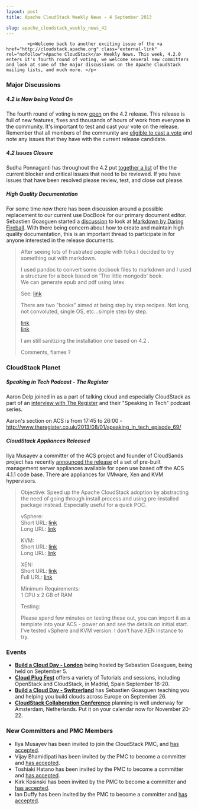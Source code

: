 ```yaml
---
layout: post
title: Apache CloudStack Weekly News - 4 September 2013

slug: apache_cloudstack_weekly_news_42
---
```

            <p>Welcome back to another exciting issue of the <a href="http://cloudstack.apache.org" class="external-link" rel="nofollow">Apache CloudStack</a> Weekly News. This week, 4.2.0 enters it's fourth round of voting, we welcome several new committers and look at some of the major discussions on the Apache CloudStack mailing lists, and much more. </p>


<h3><a name="ApacheCloudStackWeeklyNews-4September2013-MajorDiscussions"></a>Major Discussions</h3>

<h5><a name="ApacheCloudStackWeeklyNews-4September2013-4.2isNowbeingVotedOn"></a>4.2 is Now being Voted On</h5>

<p>The fourth round of voting is now <a href="http://markmail.org/message/xxfksrwvabkip2lb" class="external-link" rel="nofollow">open</a> on the 4.2 release. This release is full of new features, fixes and thousands of hours of work from everyone in the community. It's important to test and cast your vote on the release. Remember that all members of the community are <a href="http://cloudstack.apache.org/bylaws.html" class="external-link" rel="nofollow">eligible to cast a vote</a> and note any issues that they have with the current release candidate. </p>

<h5><a name="ApacheCloudStackWeeklyNews-4September2013-4.2IssuesClosure"></a>4.2 Issues Closure</h5>

<p>Sudha Ponnaganti has throughout the 4.2 put <a href="http://markmail.org/message/pwmlzcq7nwtcfdg5" class="external-link" rel="nofollow">together a list</a> of the the current blocker and critical issues that need to be reviewed. If you have issues that have been resolved please review, test, and close out please. </p>

<h5><a name="ApacheCloudStackWeeklyNews-4September2013-HighQualityDocumentation"></a>High Quality Documentation</h5>

<p>For some time now there has been discussion around a possible replacement to our current use DocBook for our primary document editor. Sebastien Goasguen started a <a href="http://markmail.org/message/5z2umxi3whcyqddy" class="external-link" rel="nofollow">discussion</a> to look at <a href="http://daringfireball.net/projects/markdown/" class="external-link" rel="nofollow">Markdown by Daring Fireball</a>. With there being concern about how to create and maintain high quality documentation, this is an important thread to participate in for anyone interested in the release documents. </p>

<blockquote>
<p>After seeing lots of frustrated people with folks I decided to try something out with markdown.</p>

<p>I used pandoc to convert some docbook files to markdown and I used a structure for a book based on 'The little mongodb' book.<br/>
We can generate epub and pdf using latex.</p>

<p>See: <a href="https://github.com/runseb/cloudstack-books" class="external-link" rel="nofollow">link</a></p>

<p>There are two "books" aimed at being step by step recipes. Not long, not convoluted, single OS, etc…simple step by step.</p>

<p><a href="https://github.com/runseb/cloudstack-books/blob/master/en/clients.markdown" class="external-link" rel="nofollow">link</a><br/>
<a href="https://github.com/runseb/cloudstack-books/blob/master/en/installation.markdown" class="external-link" rel="nofollow">link</a></p>

<p>I am still sanitizing the installation one based on 4.2 .</p>

<p>Comments, flames ?</p></blockquote>

<h3><a name="ApacheCloudStackWeeklyNews-4September2013-CloudStackPlanet"></a>CloudStack Planet</h3>

<h5><a name="ApacheCloudStackWeeklyNews-4September2013-SpeakinginTechPodcastTheRegister"></a>Speaking in Tech Podcast - The Register</h5>

<p>Aaron Delp joined in as a part of talking cloud and especially CloudStack as part of an <a href="http://markmail.org/message/ddyi72tzrfhcvycr" class="external-link" rel="nofollow">interview with The Register</a> and their "Speaking in Tech" podcast series. </p>

<p>Aaron's section on ACS is from 17:45 to 26:00 - <a href="http://www.theregister.co.uk/2013/08/01/speaking_in_tech_episode_69/" class="external-link" rel="nofollow">http://www.theregister.co.uk/2013/08/01/speaking_in_tech_episode_69/</a></p>

<h5><a name="ApacheCloudStackWeeklyNews-4September2013-CloudStackAppliancesReleased"></a>CloudStack Appliances Released</h5>

<p>Ilya Musayev a committer of the ACS project and founder of CloudSands project has recently <a href="http://markmail.org/message/cumk7jl2lt2e35jg" class="external-link" rel="nofollow">announced the release</a> of a set of pre-built management server appliances available for open use based off the ACS 4.1.1 code base. There are appliances for VMware, Xen and KVM hypervisors. </p>

<blockquote>
<p>Objective: Speed up the Apache CloudStack adoption by abstracting the need of going through install process and using pre-installed package instead. Especially useful for a quick POC.</p>

<p>vSphere:<br/>
Short URL: <a href="http://s.apache.org/vapp-acs411-vsphere" class="external-link" rel="nofollow">link</a><br/>
Long URL: <a href="http://download.cloudsand.com/appliances/cloudstack/centos6.4-x86_64-cloudstack-4.1.1.ova" class="external-link" rel="nofollow">link</a></p>

<p>KVM:<br/>
Short URL: <a href="http://s.apache.org/vapp-acs411-kvm" class="external-link" rel="nofollow">link</a><br/>
Long URL: <a href="http://download.cloudsand.com/appliances/cloudstack/centos6.4-x86_64-cloudstack-4.1.1.qcow2.bz2" class="external-link" rel="nofollow">link</a></p>

<p>XEN:<br/>
Short URL: <a href="http://s.apache.org/vapp-acs411-xen" class="external-link" rel="nofollow">link</a><br/>
Full URL: <a href="http://download.cloudsand.com/appliances/cloudstack/centos6.4-x86_64-cloudstack-4.1.1.vhd.bz2" class="external-link" rel="nofollow">link</a></p>

<p>Minimum Requirements:<br/>
1 CPU x 2 GB of RAM</p>

<p>Testing:</p>

<p>Please spend few minutes on testing these out, you can import it as a template into your ACS - power on and see the details on initial start.<br/>
I've tested vSphere and KVM version. I don't have XEN instance to try.</p></blockquote>


<h3><a name="ApacheCloudStackWeeklyNews-4September2013-Events"></a>Events</h3>

<ul>
	<li><b><a href="http://lanyrd.com/2013/build-a-cloud-day-london/" class="external-link" rel="nofollow">Build a Cloud Day - London</a></b> being hosted by Sebastien Goasguen, being held on September 5.</li>
	<li><b><a href="http://www.cloudplugfest.org/about-cloud-plugfests" class="external-link" rel="nofollow">Cloud Plug Fest</a></b> offers a variety of Tutorials and sessions, including OpenStack and CloudStack, in Madrid, Spain September 16-20.</li>
	<li><b><a href="http://lanyrd.com/2013/build-a-cloud-day-geneva-switzerland/" class="external-link" rel="nofollow">Build a Cloud Day - Switzerland</a></b> has Sebastien Goasguen teaching you and helping you build clouds across Europe on September 26.</li>
	<li><b><a href="http://lanyrd.com/2013/cloudstack-collaboration-conference/" class="external-link" rel="nofollow">CloudStack Collaboration Conference</a></b> planning is well underway for Amsterdam, Netherlands. Put it on your calendar now for November 20-22.</li>
</ul>


<h3><a name="ApacheCloudStackWeeklyNews-4September2013-NewCommittersandPMCMembers"></a>New Committers and PMC Members</h3>

<ul>
	<li>Ilya Musayev has been invited to join the CloudStack PMC, and <a href="http://markmail.org/message/263fp7wl56lhrwon" class="external-link" rel="nofollow">has accepted</a>.</li>
	<li>Vijay Bhamidipati has been invited by the PMC to become a committer and <a href="http://markmail.org/message/ol43ltkhkwnihgnd" class="external-link" rel="nofollow">has accepted</a>.</li>
	<li>Toshiaki Hatano has been invited by the PMC to become a committer and <a href="http://markmail.org/message/yrduvvabhtkdravy" class="external-link" rel="nofollow">has accepted</a>.</li>
	<li>Kirk Kosinski has been invited by the PMC to become a committer and <a href="http://markmail.org/message/6abmubyyzpgtdzru" class="external-link" rel="nofollow">has accepted</a>.</li>
	<li>Ian Duffy has been invited by the PMC to become a committer and <a href="http://markmail.org/message/jugi22z546nuljgp" class="external-link" rel="nofollow">has accepted</a>.</li>
</ul>

